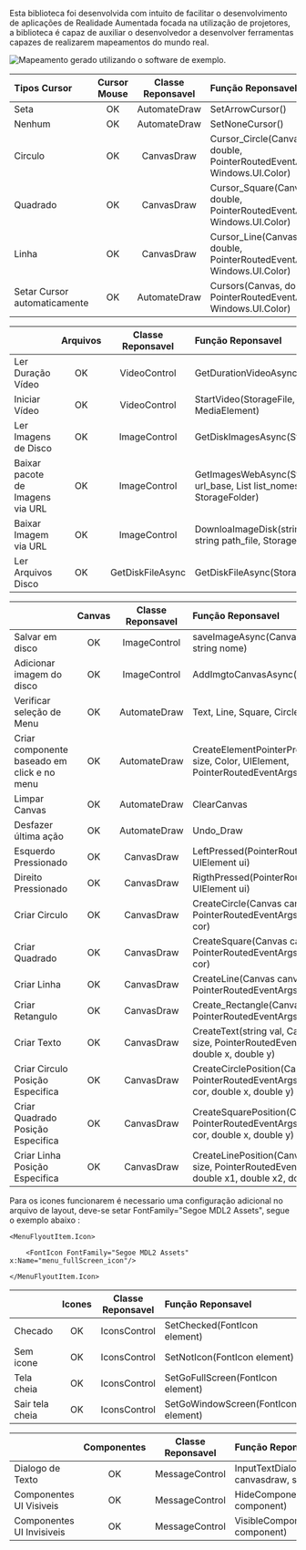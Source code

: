 Esta biblioteca foi desenvolvida com intuito de facilitar o desenvolvimento de aplicações de Realidade Aumentada focada na utilização de projetores, a biblioteca é capaz de auxiliar o desenvolvedor a desenvolver ferramentas capazes de realizarem mapeamentos do mundo real.

![Mapeamento gerado utilizando o software de exemplo.](https://raw.githubusercontent.com/matheus-gio/LibraryRAUWP/blob/master/Mapeamento%26Projecao.jpg)

|  Tipos Cursor | Cursor Mouse | Classe Reponsavel |  Função Reponsavel |
| :---         |     :---:      |   :---:      |          :--- |
| Seta | OK  |  AutomateDraw  |SetArrowCursor()
| Nenhum  | OK  |AutomateDraw  |SetNoneCursor()
| Circulo  | OK  |CanvasDraw  |Cursor_Circle(Canvas, double, PointerRoutedEventArgs, Windows.UI.Color)
| Quadrado  | OK  |CanvasDraw  |Cursor_Square(Canvas, double, PointerRoutedEventArgs, Windows.UI.Color)
| Linha  | OK  |  CanvasDraw  | Cursor_Line(Canvas, double, PointerRoutedEventArgs, Windows.UI.Color)
| Setar Cursor automaticamente  | OK  | AutomateDraw  | Cursors(Canvas, double, PointerRoutedEventArgs, Windows.UI.Color)

|   | Arquivos | Classe Reponsavel |  Função Reponsavel |
| :---         |     :---:      |   :---:      |          :--- |
| Ler Duração Vídeo | OK  |VideoControl|GetDurationVideoAsync(StorageFile)
| Iniciar Vídeo  | OK  |VideoControl|StartVideo(StorageFile, MediaElement)
| Ler Imagens de Disco  | OK  |ImageControl| GetDiskImagesAsync(StorageFolder)
| Baixar pacote de Imagens via URL  | OK  |ImageControl|GetImagesWebAsync(String url_base, List<String> list_nomes, StorageFolder)
| Baixar Imagem via URL  | OK  |ImageControl|DownloaImageDisk(string url_base, string path_file, StorageFolder)
| Ler Arquivos Disco  | OK  |GetDiskFileAsync|GetDiskFileAsync(StorageFolder)
  
|   | Canvas | Classe Reponsavel |  Função Reponsavel |
| :---         |     :---:      |   :---:      |          :--- |
| Salvar em disco | OK  | ImageControl  |saveImageAsync(Canvas, StorageFolder, string nome)
| Adicionar imagem do disco | OK  |ImageControl|AddImgtoCanvasAsync(Canvas, Image)
| Verificar seleção de Menu  | OK  |AutomateDraw| Text, Line, Square, Circle, Rectangle;
| Criar componente baseado em click e no menu | OK  | AutomateDraw |CreateElementPointerPressed(Canvas,double size, Color, UIElement, PointerRoutedEventArgs)
| Limpar Canvas  | OK  |AutomateDraw|ClearCanvas
| Desfazer última ação  | OK  |AutomateDraw|Undo_Draw
| Esquerdo Pressionado | OK  |CanvasDraw|LeftPressed(PointerRoutedEventArgs e, UIElement ui)
| Direito Pressionado  | OK  |CanvasDraw|RigthPressed(PointerRoutedEventArgs e, UIElement ui)
| Criar Circulo  | OK  |CanvasDraw|CreateCircle(Canvas canvas, PointerRoutedEventArgs e, double size, Color cor)
| Criar Quadrado  | OK  |CanvasDraw| CreateSquare(Canvas canvas, PointerRoutedEventArgs e, double size, Color cor)
| Criar Linha  | OK  |CanvasDraw|CreateLine(Canvas canvas, double size, PointerRoutedEventArgs e, Color cor)
| Criar Retangulo  | OK  |CanvasDraw|Create_Rectangle(Canvas canvas, PointerRoutedEventArgs e, Color cor)
| Criar Texto  | OK  |CanvasDraw| CreateText(string val, Canvas canvas, double size, PointerRoutedEventArgs e, Color cor, double x, double y)
| Criar Circulo Posição Especifica | OK  |CanvasDraw|CreateCirclePosition(Canvas canvas, PointerRoutedEventArgs e, double size, Color cor, double x, double y)
| Criar Quadrado  Posição Especifica| OK  |CanvasDraw|CreateSquarePosition(Canvas canvas, PointerRoutedEventArgs e, double size, Color cor, double x, double y)
| Criar Linha Posição Especifica | OK  |CanvasDraw|CreateLinePosition(Canvas canvas, double size, PointerRoutedEventArgs e, Color cor, double x1, double x2, double y1, double y2)

Para os icones funcionarem é necessario uma configuração adicional no arquivo de layout, deve-se setar FontFamily="Segoe MDL2 Assets", segue o exemplo abaixo :

<MenuFlyoutItem x:Name="menu_fullScreen" Visibility="Visible" Text="Go to Window" Click="Menu_fullScreen_Click">

    <MenuFlyoutItem.Icon>
    
        <FontIcon FontFamily="Segoe MDL2 Assets" x:Name="menu_fullScreen_icon"/>
        
    </MenuFlyoutItem.Icon>
    
</MenuFlyoutItem>
                    
|   | Icones | Classe Reponsavel |  Função Reponsavel |
| :---         |     :---:      |   :---:      |          :--- |
| Checado | OK  |IconsControl|SetChecked(FontIcon element)
| Sem icone  | OK  |IconsControl|SetNotIcon(FontIcon element)
| Tela cheia  | OK  |IconsControl|SetGoFullScreen(FontIcon element)
| Sair tela cheia  | OK  |  IconsControl|SetGoWindowScreen(FontIcon element)

|   | Componentes | Classe Reponsavel |  Função Reponsavel |
| :---         |     :---:      |   :---:      |          :--- |
| Dialogo de Texto | OK  |MessageControl|InputTextDialogAsync(CanvasDraw canvasdraw, string title)
| Componentes UI Visiveis  | OK  |MessageControl|HideComponent(UIElement[] component)
| Componentes UI Invisiveis  | OK  |MessageControl|VisibleComponent(UIElement[] component)
